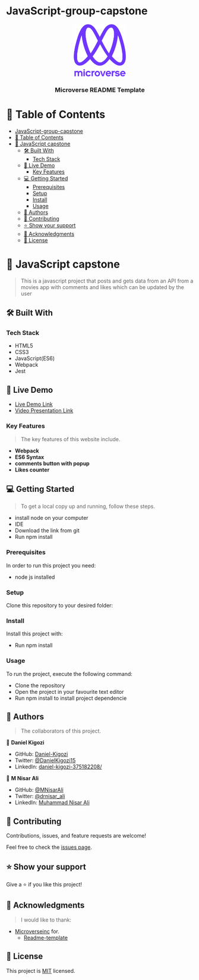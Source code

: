 # JavaScript-group-capstone
<a name="readme-top"></a>

<div align="center">

  <img src="murple_logo.png" alt="logo" width="140"  height="auto" />
  <br/>

  <h3><b>Microverse README Template</b></h3>

</div>


# 📗 Table of Contents

- [JavaScript-group-capstone](#javascript-group-capstone)
- [📗 Table of Contents](#-table-of-contents)
- [📖 JavaScript capstone ](#-javascript-capstone-)
  - [🛠 Built With ](#-built-with-)
    - [Tech Stack ](#tech-stack-)
  - [🚀 Live Demo ](#-live-demo-)
    - [Key Features ](#key-features-)
  - [💻 Getting Started ](#-getting-started-)
    - [Prerequisites](#prerequisites)
    - [Setup](#setup)
    - [Install](#install)
    - [Usage](#usage)
  - [👥 Authors ](#-authors-)
  - [🤝 Contributing ](#-contributing-)
  - [⭐️ Show your support ](#️-show-your-support-)
  - [🙏 Acknowledgments ](#-acknowledgments-)
  - [📝 License ](#-license-)

<!-- PROJECT DESCRIPTION -->

# 📖 JavaScript capstone <a name="about-project"></a>

> This is a javascript project that posts and gets data from an API from a movies app with comments and likes which can be     updated by the user 

## 🛠 Built With <a name="built-with"></a>

### Tech Stack <a name="tech-stack"></a>

- HTML5
- CSS3
- JavaScript(ES6)
- Webpack
- Jest

## 🚀 Live Demo <a name="live-demo"></a>

- [Live Demo Link](https://daniel-kigozi.github.io/JavaScript-group-capstone)
- [Video Presentation Link](https://drive.google.com/file/d/1qXiFE4vQcJHEpi2FmILT_W-viDkfEeUN/view?usp=sharing)

<!-- Features -->

### Key Features <a name="key-features"></a>

> The key features of this website include.

- **Webpack**
- **ES6 Syntax**
- **comments button with popup**
- **Likes counter**

<!-- GETTING STARTED -->

## 💻 Getting Started <a name="getting-started"></a>

> To get a local copy up and running, follow these steps.

- install node on your computer
- IDE
- Download the link from git
- Run npm install 

### Prerequisites

In order to run this project you need:
- node js installed

### Setup

Clone this repository to your desired folder:

### Install

Install this project with:
- Run npm install 

### Usage

To run the project, execute the following command:
- Clone the repository
- Open the project in your favourite text editor
- Run npm install to install project dependencie

<!-- AUTHORS -->

## 👥 Authors <a name="authors"></a>

> The collaborators of this project.

👤 **Daniel Kigozi**

- GitHub: [Daniel-Kigozi](https://github.com/Daniel-Kigozi)
- Twitter: [@DanielKigozi15](https://twitter.com/@DanielKigozi15)
- LinkedIn: [daniel-kigozi-375182208/](https://www.linkedin.com/in/daniel-kigozi-375182208/)

👤 **M Nisar Ali**

- GitHub: [@MNisarAli](https://github.com/MNisarAli)
- Twitter: [@drnisar_ali](https://twitter.com/drnisar_ali)
- LinkedIn: [Muhammad Nisar Ali](https://linkedin.com/in/muhammad-nisar-ali-45a865251)


<!-- CONTRIBUTING -->

## 🤝 Contributing <a name="contributing"></a>

Contributions, issues, and feature requests are welcome!

Feel free to check the [issues page](https://github.com/Daniel-Kigozi/JavaScript-group-capstone/issues).

## ⭐️ Show your support <a name="support"></a>

Give a ⭐️ if you like this project!

## 🙏 Acknowledgments <a name="acknowledgements"></a>

> I would like to thank:
- [Microverseinc](https://github.com/microverseinc) for.
  * [Readme-template](https://github.com/microverseinc/readme-template)

<!-- LICENSE -->

## 📝 License <a name="license"></a>

This project is [MIT](./LICENSE) licensed.
